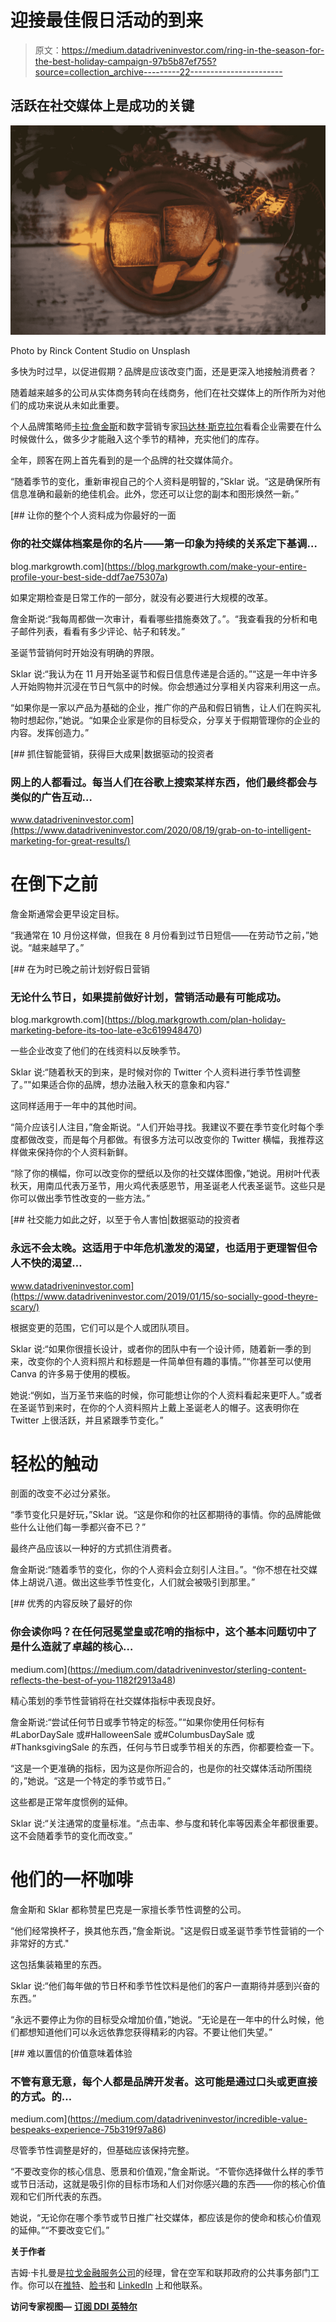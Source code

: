 # 迎接最佳假日活动的到来

> 原文：<https://medium.datadriveninvestor.com/ring-in-the-season-for-the-best-holiday-campaign-97b5b87ef755?source=collection_archive---------22----------------------->

## 活跃在社交媒体上是成功的关键

![](img/45f7cba6eedb62de47d50f3bbc3f9f70.png)

Photo by Rinck Content Studio on Unsplash

多快为时过早，以促进假期？品牌是应该改变门面，还是更深入地接触消费者？

随着越来越多的公司从实体商务转向在线商务，他们在社交媒体上的所作所为对他们的成功来说从未如此重要。

个人品牌策略师[卡拉·詹金斯](https://twitter.com/carlarjenkins/)和数字营销专家[玛达林·斯克拉尔](https://twitter.com/MadalynSklar)看看企业需要在什么时候做什么，做多少才能融入这个季节的精神，充实他们的库存。

全年，顾客在网上首先看到的是一个品牌的社交媒体简介。

“随着季节的变化，重新审视自己的个人资料是明智的，”Sklar 说。“这是确保所有信息准确和最新的绝佳机会。此外，您还可以让您的副本和图形焕然一新。”

[](https://blog.markgrowth.com/make-your-entire-profile-your-best-side-ddf7ae75307a) [## 让你的整个个人资料成为你最好的一面

### 你的社交媒体档案是你的名片——第一印象为持续的关系定下基调…

blog.markgrowth.com](https://blog.markgrowth.com/make-your-entire-profile-your-best-side-ddf7ae75307a) 

如果定期检查是日常工作的一部分，就没有必要进行大规模的改革。

詹金斯说:“我每周都做一次审计，看看哪些措施奏效了。”。“我查看我的分析和电子邮件列表，看看有多少评论、帖子和转发。”

圣诞节营销何时开始没有明确的界限。

Sklar 说:“我认为在 11 月开始圣诞节和假日信息传递是合适的。”“这是一年中许多人开始购物并沉浸在节日气氛中的时候。你会想通过分享相关内容来利用这一点。

“如果你是一家以产品为基础的企业，推广你的产品和假日销售，让人们在购买礼物时想起你，”她说。“如果企业家是你的目标受众，分享关于假期管理你的企业的内容。发挥创造力。”

[](https://www.datadriveninvestor.com/2020/08/19/grab-on-to-intelligent-marketing-for-great-results/) [## 抓住智能营销，获得巨大成果|数据驱动的投资者

### 网上的人都看过。每当人们在谷歌上搜索某样东西，他们最终都会与类似的广告互动…

www.datadriveninvestor.com](https://www.datadriveninvestor.com/2020/08/19/grab-on-to-intelligent-marketing-for-great-results/) 

# **在倒下之前**

詹金斯通常会更早设定目标。

“我通常在 10 月份这样做，但我在 8 月份看到过节日短信——在劳动节之前，”她说。“越来越早了。”

[](https://blog.markgrowth.com/plan-holiday-marketing-before-its-too-late-e3c619948470) [## 在为时已晚之前计划好假日营销

### 无论什么节日，如果提前做好计划，营销活动最有可能成功。

blog.markgrowth.com](https://blog.markgrowth.com/plan-holiday-marketing-before-its-too-late-e3c619948470) 

一些企业改变了他们的在线资料以反映季节。

Sklar 说:“随着秋天的到来，是时候对你的 Twitter 个人资料进行季节性调整了。”"如果适合你的品牌，想办法融入秋天的意象和内容."

这同样适用于一年中的其他时间。

“简介应该引人注目，”詹金斯说。“人们开始寻找。我建议不要在季节变化时每个季度都做改变，而是每个月都做。有很多方法可以改变你的 Twitter 横幅，我推荐这样做来保持你的个人资料新鲜。

“除了你的横幅，你可以改变你的壁纸以及你的社交媒体图像，”她说。用树叶代表秋天，用南瓜代表万圣节，用火鸡代表感恩节，用圣诞老人代表圣诞节。这些只是你可以做出季节性改变的一些方法。”

[](https://www.datadriveninvestor.com/2019/01/15/so-socially-good-theyre-scary/) [## 社交能力如此之好，以至于令人害怕|数据驱动的投资者

### 永远不会太晚。这适用于中年危机激发的渴望，也适用于更理智但令人不快的渴望…

www.datadriveninvestor.com](https://www.datadriveninvestor.com/2019/01/15/so-socially-good-theyre-scary/) 

根据变更的范围，它们可以是个人或团队项目。

Sklar 说:“如果你很擅长设计，或者你的团队中有一个设计师，随着新一季的到来，改变你的个人资料照片和标题是一件简单但有趣的事情。”“你甚至可以使用 Canva 的许多易于使用的模板。

她说:“例如，当万圣节来临的时候，你可能想让你的个人资料看起来更吓人。”或者在圣诞节到来时，在你的个人资料照片上戴上圣诞老人的帽子。这表明你在 Twitter 上很活跃，并且紧跟季节变化。”

# **轻松的触动**

剖面的改变不必过分紧张。

“季节变化只是好玩，”Sklar 说。“这是你和你的社区都期待的事情。你的品牌能做些什么让他们每一季都兴奋不已？”

最终产品应该以一种好的方式抓住消费者。

詹金斯说:“随着季节的变化，你的个人资料会立刻引人注目。”。“你不想在社交媒体上胡说八道。做出这些季节性变化，人们就会被吸引到那里。”

[](https://medium.com/datadriveninvestor/sterling-content-reflects-the-best-of-you-1182f2913a48) [## 优秀的内容反映了最好的你

### 你会读你吗？在任何冠冕堂皇或花哨的指标中，这个基本问题切中了是什么造就了卓越的核心…

medium.com](https://medium.com/datadriveninvestor/sterling-content-reflects-the-best-of-you-1182f2913a48) 

精心策划的季节性营销将在社交媒体指标中表现良好。

詹金斯说:“尝试任何节日或季节特定的标签。”“如果你使用任何标有#LaborDaySale 或#HalloweenSale 或#ColumbusDaySale 或#ThanksgivingSale 的东西，任何与节日或季节相关的东西，你都要检查一下。

“这是一个更准确的指标，因为这是你所迎合的，也是你的社交媒体活动所围绕的，”她说。“这是一个特定的季节或节日。”

这些都是正常年度惯例的延伸。

Sklar 说:“关注通常的度量标准。“点击率、参与度和转化率等因素全年都很重要。这不会随着季节的变化而改变。”

# **他们的一杯咖啡**

詹金斯和 Sklar 都称赞星巴克是一家擅长季节性调整的公司。

“他们经常换杯子，换其他东西，”詹金斯说。"这是假日或圣诞节季节性营销的一个非常好的方式."

这包括集装箱里的东西。

Sklar 说:“他们每年做的节日杯和季节性饮料是他们的客户一直期待并感到兴奋的东西。”

“永远不要停止为你的目标受众增加价值，”她说。“无论是在一年中的什么时候，他们都想知道他们可以永远依靠您获得精彩的内容。不要让他们失望。”

[](https://medium.com/datadriveninvestor/incredible-value-bespeaks-experience-75b319f97a86) [## 难以置信的价值意味着体验

### 不管有意无意，每个人都是品牌开发者。这可能是通过口头或更直接的方式。的…

medium.com](https://medium.com/datadriveninvestor/incredible-value-bespeaks-experience-75b319f97a86) 

尽管季节性调整是好的，但基础应该保持完整。

“不要改变你的核心信息、愿景和价值观，”詹金斯说。“不管你选择做什么样的季节或节日活动，这就是吸引你的目标市场和人们对你感兴趣的东西——你的核心价值观和它们所代表的东西。

她说，“无论你在哪个季节或节日推广社交媒体，都应该是你的使命和核心价值观的延伸。”“不要改变它们。”

**关于作者**

吉姆·卡扎曼是[拉戈金融服务公司](http://largofinancialservices.com/)的经理，曾在空军和联邦政府的公共事务部门工作。你可以在[推特](https://twitter.com/JKatzaman)、[脸书](https://www.facebook.com/jim.katzaman)和 [LinkedIn](https://www.linkedin.com/in/jim-katzaman-33641b21/) 上和他联系。

**访问专家视图—** [**订阅 DDI 英特尔**](https://datadriveninvestor.com/ddi-intel)